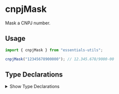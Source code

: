 # cnpjMask

Mask a CNPJ number.

## Usage

```js
import { cnpjMask } from "essentials-utils";

cnpjMask("12345678900000"); // 12.345.678/9000-00
```

## Type Declarations

<details>
  <summary class="italic cursor-pointer">Show Type Declarations</summary>

```ts
export declare function cnpjMask(value: string): string;
```
</details>